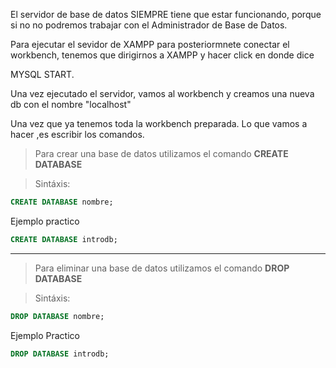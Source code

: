 El servidor de base de datos SIEMPRE tiene que estar funcionando, porque si no no podremos trabajar con el Administrador de Base de Datos.


Para ejecutar el sevidor de XAMPP para posteriormnete conectar el workbench, tenemos que dirigirnos a XAMPP y hacer click en donde dice 


MYSQL START.

Una vez ejecutado el servidor, vamos al workbench y creamos una nueva db con el nombre "localhost"


Una vez que ya tenemos toda la workbench preparada. Lo que vamos a hacer ,es escribir los comandos.

> Para crear una base de datos utilizamos el comando **CREATE DATABASE**

> Sintáxis:

```sql
CREATE DATABASE nombre;
```

Ejemplo practico 

```sql
CREATE DATABASE introdb;
```


---- 


> Para eliminar una base de datos utilizamos el comando **DROP DATABASE**

> Sintáxis:

```sql
DROP DATABASE nombre;
```

Ejemplo Practico

```sql
DROP DATABASE introdb;
```
